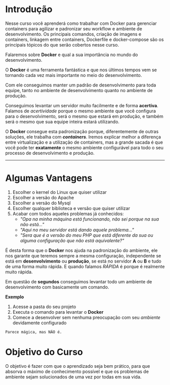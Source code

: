 # Introdução

Nesse curso você aprenderá como trabalhar com Docker para gerenciar containers para agilizar e padronizar seu workflow e ambiente de desenvolvimento. Os principais comandos, criação de imagens e containers, linkagem entre containers, Dockerfile e docker-compose são os principais tópicos do que serão cobertos nesse curso.

Falaremos sobre **Docker** e qual a sua importância no mundo do desenvolvimento.

O **Docker** é uma ferramenta fantástica e que nos últimos tempos vem se tornando cada vez mais importante no meio do desenvolvimento.

Com ele conseguimos manter um padrão de desenvolvimento para toda equipe, tanto no ambiente de desenvolvimento quanto no ambiente de produção.

Conseguimos levantar um servidor muito facilmente e de forma **acertiva**. Falamos de _acertividade_ porque o mesmo ambiente que você configura para o desenvolvimento, será o mesmo que estará em produção, e também será o mesmo que sua equipe inteira estará utilizando.

O **Docker** consegue esta padronização porque, diferentemente de outras soluções, ele trabalha com **_containers_**. Iremos explicar melhor a diferença entre virtualização e a utilização de containers, mas a grande sacada é que você pode ter **exatamente** o mesmo ambiente configurável para todo o seu processo de desenvolvimento e produção.

***

# Algumas Vantagens

1. Escolher o kernel do Linux que quiser utilizar
2. Escolher a versão do Apache
3. Escolher a versão do Mysql
4. Escolher qualquer biblioteca e versão que quiser utilizar
5. Acabar com todos aqueles problemas já conhecidos:
    * _"Opa na minha máquina está funcionando, não sei porque na sua não está..."_
    * _"Aqui no meu servidor está dando aquele problema..."_
    * _"Sera que é a versão do meu PHP que está diferente da sua ou alguma configuração que não está aquivalente?"_

É desta forma que o **Docker** nos ajuda na padronização do ambiente, ele nos garante que teremos sempre a mesma configuração, independente se está em **desenvolvimento** ou **produção**, se está no servidor **A** ou **B** e tudo de uma forma muito rápida. E quando falamos _RÁPIDA_ é porque é realmente muito rápida.

Em questão de **segundos** conseguimos levantar todo um ambiente de desenvolvimento com basicamente um comando.

**Exemplo**

1. Acesse a pasta do seu projeto
2. Executa o comando para levantar o **Docker**
3. Comece a desenvolver sem nenhuma preocupação com seu _ambiente_ devidamente configurado

```
Parece mágica, mas NÃO é.
```

# Objetivo do Curso

O objetivo é fazer com que o aprendizado seja bem prático, para que absorva o máximo de conhecimento possível e que os problemas de ambiente sejam solucionados de uma vez por todas em sua vida.